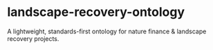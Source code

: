 # landscape-recovery-ontology
A lightweight, standards-first ontology for nature finance &amp; landscape recovery projects.
